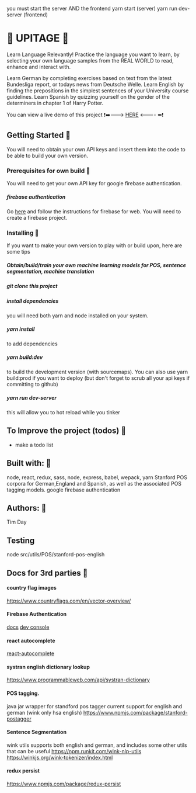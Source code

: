 you must start the server AND the frontend
yarn start (server)
yarn run dev-server (frontend)


# :hamburger: UPITAGE :bento:
Learn Language Relevantly!
Practice the language you want to learn, by selecting your own language samples from the REAL WORLD to read, enhance and interact with.

Learn German by completing exercises based on text from the latest Bundesliga report, or todays news from Deutsche Welle.
Learn English by finding the prepositions in the simplest sentences of your University course guidelines.
Learn Spanish by quizzing yourself on the gender of the determiners in chapter 1 of Harry Potter.

You can view a live demo of this project 
:exclamation::arrow_right:---> [HERE](https://#.herokuapp.com) <---- :arrow_left::exclamation:

## Getting Started :grapes:
You will need to obtain your own API keys and insert them into the code to be able to build your own version.

### Prerequisites for own build :chocolate_bar:
You will need to get your own API key for google firebase authentication.

##### firebase authentication
Go [here](https://firebase.google.com/docs/web/setup?authuser=0) and follow the instructions for firebase for web. You will need to create a firebase project.

### Installing :stew:
If you want to make your own version to play with or build upon, here are some tips
##### Obtain/build/train your own machine learning models for POS, sentence segmentation, machine translation

##### git clone this project

##### install dependencies
you will need both yarn and node installed on your system.

##### yarn install
to add dependencies

##### yarn build:dev
to build the development version (with sourcemaps).
You can also use yarn build:prod if you want to deploy (but don't forget to scrub all your api keys if committing to github)

##### yarn run dev-server 
this will allow you to hot reload while you tinker


## To Improve the project (todos) :watermelon:
- make a todo list

## Built with: :doughnut:
node, react, redux, sass, node, express, babel, wepack, yarn
Stanford POS corpora for German,England and Spanish, as well as the associated POS tagging models. 
google firebase authentication

## Authors: :spaghetti:
Tim Day

## Testing
node src/utils/POS/stanford-pos-english

## Docs for 3rd parties :birthday:

#### country flag images
https://www.countryflags.com/en/vector-overview/


#### Firebase Authentication
[docs](https://firebase.google.com/docs/reference/js/)
[dev console](https://console.firebase.google.com/)

#### react autocomplete
[react-autocomplete](https://www.npmjs.com/package/react-autocomplete)

#### systran english dictionary lookup
https://www.programmableweb.com/api/systran-dictionary

#### POS tagging. 
java jar wrapper for standford pos tagger
current support for english and german (wink only hsa english)
https://www.npmjs.com/package/stanford-postagger

#### Sentence Segmentation
wink utils supports both english and german, and includes some other utils that can be useful
https://npm.runkit.com/wink-nlp-utils
https://winkjs.org/wink-tokenizer/index.html

#### redux persist
https://www.npmjs.com/package/redux-persist
